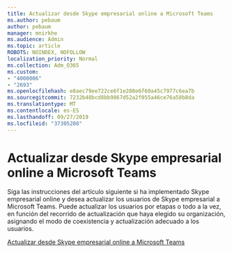 ```yaml
---
title: Actualizar desde Skype empresarial online a Microsoft Teams
ms.author: pebaum
author: pebaum
manager: mnirkhe
ms.audience: Admin
ms.topic: article
ROBOTS: NOINDEX, NOFOLLOW
localization_priority: Normal
ms.collection: Adm_O365
ms.custom:
- "4000006"
- "2693"
ms.openlocfilehash: e8aec79ee722ce6f1e208e6f60a45c7977c6ea7b
ms.sourcegitcommit: 7232b48bcd8bb9867d52a2f055a46ce76a58b8da
ms.translationtype: MT
ms.contentlocale: es-ES
ms.lasthandoff: 09/27/2019
ms.locfileid: "37305208"
---
```

# <a name="upgrade-from-skype-for-business-online-to-teams"></a>Actualizar desde Skype empresarial online a Microsoft Teams  

Siga las instrucciones del artículo siguiente si ha implementado Skype empresarial online y desea actualizar los usuarios de Skype empresarial a Microsoft Teams. Puede actualizar los usuarios por etapas o todo a la vez, en función del recorrido de actualización que haya elegido su organización, asignando el modo de coexistencia y actualización adecuado a los usuarios.

[Actualizar desde Skype empresarial online a Microsoft Teams](https://docs.microsoft.com/MicrosoftTeams/upgrade-to-teams-execute-skypeforbusinessonline) 